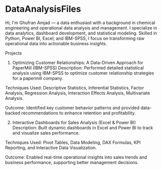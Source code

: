 # DataAnalysisFiles
Hi, I'm Ghufran Amjad — a data enthusiast with a background in chemical engineering and operational data analysis and management. I specialize in data analytics, dashboard development, and statistical modeling. Skilled in Python, Power BI, Excel, and IBM-SPSS, I focus on transforming raw operational data into actionable business insights.

Projects
1. Optimizing Customer Relationships: A Data-Driven Approach for PaperMill (IBM-SPSS)
Description:
Performed detailed statistical analysis using IBM-SPSS to optimize customer relationship strategies for a papermill company.

Techniques Used:
Descriptive Statistics, Inferential Statistics, Factor Analysis, Regression Analysis, Interaction Effects Analysis, Multivariate Analysis.

Outcome:
Identified key customer behavior patterns and provided data-backed recommendations to enhance retention and profitability.

2. Interactive Dashboards for Sales Analysis (Excel & Power BI)
Description:
Built dynamic dashboards in Excel and Power BI to track and visualize sales performance.

Techniques Used:
Pivot Tables, Data Modeling, DAX Formulas, KPI Reporting, and Interactive Data Visualization.

Outcome:
Enabled real-time operational insights into sales trends and business performance, supporting better management decisions.
